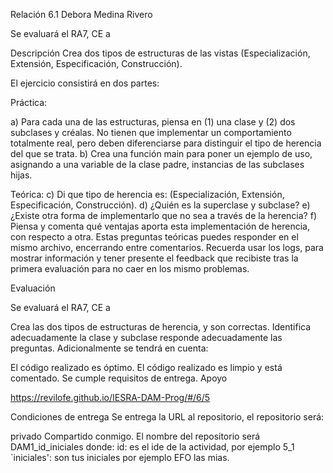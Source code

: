 Relación 6.1 Debora Medina Rivero

Se evaluará el RA7, CE a

Descripción
Crea dos tipos de estructuras de las vistas (Especialización, Extensión, Especificación, Construcción).


El ejercicio consistirá en dos partes:

Práctica:

a) Para cada una de las estructuras, piensa en (1) una clase y (2) dos subclases y créalas. No tienen que implementar un comportamiento totalmente real, pero deben diferenciarse para distinguir el tipo de herencia del que se trata.
b) Crea una función main para poner un ejemplo de uso, asignando a una variable de la clase padre, instancias de las subclases hijas.

Teórica:
c) Di que tipo de herencia es: (Especialización, Extensión, Especificación, Construcción).
d) ¿Quién es la superclase y subclase?
e) ¿Existe otra forma de implementarlo que no sea a través de la herencia?
f) Piensa y comenta qué ventajas aporta esta implementación de herencia, con respecto a otra.
Estas preguntas teóricas puedes responder en el mismo archivo, encerrando entre comentarios.
Recuerda usar los logs, para mostrar información y tener presente el feedback que recibiste tras la primera evaluación para no caer en los mismo problemas.

Evaluación

Se evaluará el RA7, CE a

Crea las dos tipos de estructuras de herencia, y son correctas.
Identifica adecuadamente la clase y subclase
responde adecuadamente las preguntas.
Adicionalmente se tendrá en cuenta:

El código realizado es óptimo.
El código realizado es limpio y está comentado.
Se cumple requisitos de entrega.
Apoyo

https://revilofe.github.io/IESRA-DAM-Prog/#/6/5

Condiciones de entrega
Se entrega la URL al repositorio, el repositorio será:

privado
Compartido conmigo.
El nombre del repositorio será DAM1_id_iniciales donde:
id: es el ide de la actividad, por ejemplo 5_1
`iniciales': son tus iniciales por ejemplo EFO las mias.

